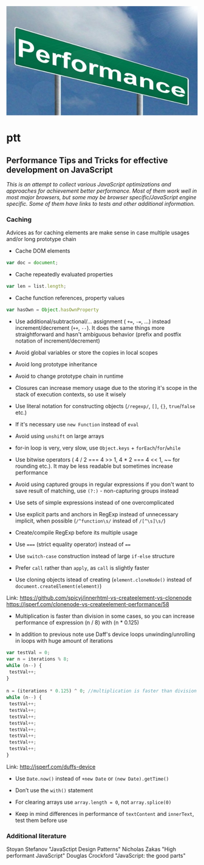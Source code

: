 ![JS Logo](performance.jpg)
# ptt
## Performance Tips and Tricks for effective development on JavaScript

_This is an attempt to collect various JavaScript optimizations and approaches for achievement better performance. 
Most of them work well in most major browsers, but some may be browser specific/JavaScript engine specific.
Some of them have links to tests and other additional information._

### Caching

Advices as for caching elements are make sense in case multiple usages and/or long prototype chain
	
- Cache DOM elements

```javascript
var doc = document;
```

- Cache repeatedly evaluated properties

```javascript
var len = list.length;
```

- Cache function references, property values

```javascript
var hasOwn = Object.hasOwnProperty
```

- Use additional/subtractional/... assignment ( `+=`, `-=`, ...) instead increment/decrement (`++`, `--`). 
It does the same things more straightforward and hasn't ambiguous behavior (prefix and postfix notation of increment/decrement)

- Avoid global variables or store the copies in local scopes

- Avoid long prototype inheritance

- Avoid to change prototype chain in runtime

- Closures can increase memory usage due to the storing it's scope in the stack of execution contexts, so use it wisely

- Use literal notation for constructing objects (`/regexp/`, `[]`, `{}`, `true`/`false` etc.)
	
- If it's necessary use `new Function` instead of `eval`
	
- Avoid using `unshift` on large arrays
	
- for-in loop is very, very slow, use `Object.keys` + `forEach`/`for`/`while`
	
- Use bitwise operators ( 4 / 2 === 4 >> 1, 4 * 2 === 4 << 1, ~~ for rounding etc.). It may be less readable but sometimes increase performance
	
- Avoid using captured groups in regular expressions if you don't want to save result of matching,
use `(?:)` - non-capturing groups instead

- Use sets of simple expressions instead of one overcomplicated

- Use explicit parts and anchors in RegExp instead of unnecessary implicit, when possible (`/^function\s/` instead of `/[^\s]\s/`)

- Create/compile RegExp before its multiple usage

- Use `===` (strict equality operator) instead of `==`

- Use `switch-case` construction instead of large `if-else` structure

- Prefer `call` rather than `apply`, as `call` is slightly faster

- Use cloning objects istead of creating (`element.cloneNode()` instead of `document.createElement(element)`)

Link:
https://github.com/spicyj/innerhtml-vs-createelement-vs-clonenode
https://jsperf.com/clonenode-vs-createelement-performance/58

- Multiplication is faster than division in some cases, so you can increase performance of expression (n / 8) with (n * 0.125)

- In addition to previous note use Daff's device loops unwinding/unrolling in loops with huge amount of iterations

```javascript
var testVal = 0;
var n = iterations % 8;
while (n--) {
 testVal++;
}

n = (iterations * 0.125) ^ 0; //multiplication is faster than division in some cases
while (n--) {
 testVal++;
 testVal++;
 testVal++;
 testVal++;
 testVal++;
 testVal++;
 testVal++;
 testVal++;
}
```
Link: http://jsperf.com/duffs-device

- Use `Date.now()` instead of `+new Date` or `(new Date).getTime()`

- Don’t use the `with()` statement

- For clearing arrays use `array.length = 0`, not `array.splice(0)`

- Keep in mind differences in performance of `textContent` and `innerText`, test them before use

### Additional literature

Stoyan Stefanov "JavaSctipt Design Patterns"
Nicholas Zakas "High performant JavaScript"
Douglas Crockford "JavaScript: the good parts"
